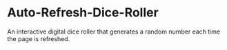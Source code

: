 # Auto-Refresh-Dice-Roller
An interactive digital dice roller that generates a random number each time the page is refreshed.
